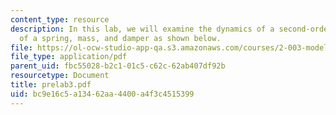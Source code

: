 ```yaml
---
content_type: resource
description: In this lab, we will examine the dynamics of a second-order system composed
  of a spring, mass, and damper as shown below.
file: https://ol-ocw-studio-app-qa.s3.amazonaws.com/courses/2-003-modeling-dynamics-and-control-i-spring-2005/bc9e16c5a13462aa4400a4f3c4515399_prelab3.pdf
file_type: application/pdf
parent_uid: fbc55028-b2c1-01c5-c62c-62ab407df92b
resourcetype: Document
title: prelab3.pdf
uid: bc9e16c5-a134-62aa-4400-a4f3c4515399
---
```

